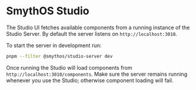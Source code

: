 # SmythOS Studio

The Studio UI fetches available components from a running instance of the Studio Server. By default the server listens on `http://localhost:3010`.

To start the server in development run:

```bash
pnpm --filter @smythos/studio-server dev
```

Once running the Studio will load components from `http://localhost:3010/components`.
Make sure the server remains running whenever you use the Studio; otherwise component loading will fail.
